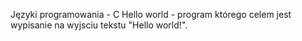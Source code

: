 Języki programowania - C 
Hello world - program którego celem jest wypisanie na wyjsciu tekstu "Hello world!".

